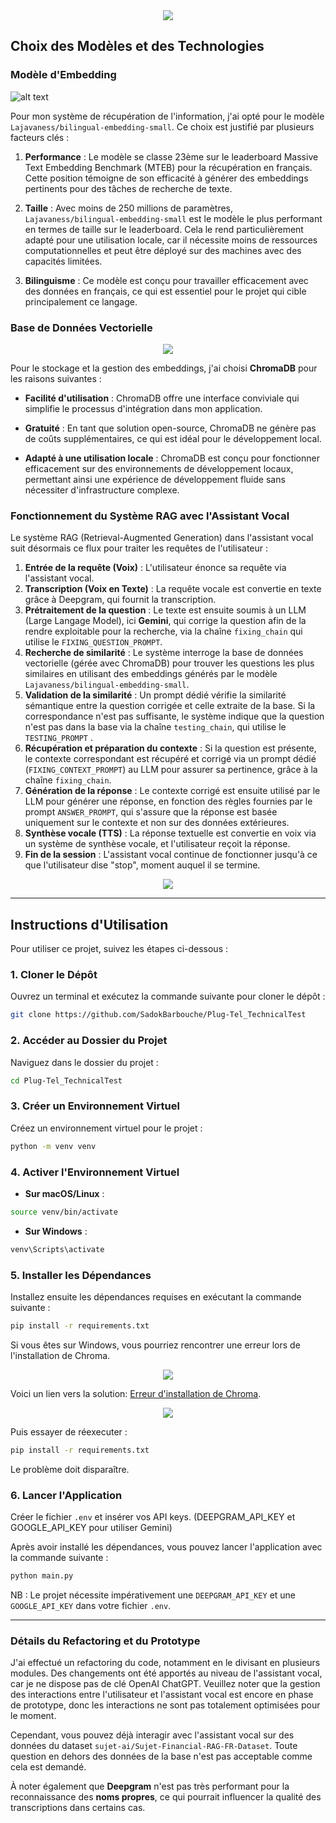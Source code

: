 <div align="center">
	<img src="assets/logo.png">
</div>

## Choix des Modèles et des Technologies

### Modèle d'Embedding
![alt text](assets/image.png)

Pour mon système de récupération de l'information, j'ai opté pour le modèle `Lajavaness/bilingual-embedding-small`. Ce choix est justifié par plusieurs facteurs clés :

1. **Performance** : Le modèle se classe 23ème sur le leaderboard Massive Text Embedding Benchmark (MTEB) pour la récupération en français. Cette position témoigne de son efficacité à générer des embeddings pertinents pour des tâches de recherche de texte.

2. **Taille** : Avec moins de 250 millions de paramètres, `Lajavaness/bilingual-embedding-small` est le modèle le plus performant en termes de taille sur le leaderboard. Cela le rend particulièrement adapté pour une utilisation locale, car il nécessite moins de ressources computationnelles et peut être déployé sur des machines avec des capacités limitées.

3. **Bilinguisme** : Ce modèle est conçu pour travailler efficacement avec des données en français, ce qui est essentiel pour le projet qui cible principalement ce langage.

### Base de Données Vectorielle

<div align="center">
<img src="assets/chroma.png">
</div>

Pour le stockage et la gestion des embeddings, j'ai choisi **ChromaDB** pour les raisons suivantes :

- **Facilité d'utilisation** : ChromaDB offre une interface conviviale qui simplifie le processus d'intégration dans mon application.
  
- **Gratuité** : En tant que solution open-source, ChromaDB ne génère pas de coûts supplémentaires, ce qui est idéal pour le développement local.

- **Adapté à une utilisation locale** : ChromaDB est conçu pour fonctionner efficacement sur des environnements de développement locaux, permettant ainsi une expérience de développement fluide sans nécessiter d'infrastructure complexe.

### Fonctionnement du Système RAG avec l'Assistant Vocal

Le système RAG (Retrieval-Augmented Generation) dans l'assistant vocal suit désormais ce flux pour traiter les requêtes de l'utilisateur :

1. **Entrée de la requête (Voix)** : L'utilisateur énonce sa requête via l'assistant vocal.
2. **Transcription (Voix en Texte)** : La requête vocale est convertie en texte grâce à Deepgram, qui fournit la transcription.
3. **Prétraitement de la question** : Le texte est ensuite soumis à un LLM (Large Langage Model), ici **Gemini**, qui corrige la question afin de la rendre exploitable pour la recherche, via la chaîne `fixing_chain` qui utilise le `FIXING_QUESTION_PROMPT`.
4. **Recherche de similarité** : Le système interroge la base de données vectorielle (gérée avec ChromaDB) pour trouver les questions les plus similaires en utilisant des embeddings générés par le modèle `Lajavaness/bilingual-embedding-small`.
5. **Validation de la similarité** : Un prompt dédié vérifie la similarité sémantique entre la question corrigée et celle extraite de la base. Si la correspondance n'est pas suffisante, le système indique que la question n'est pas dans la base via la chaîne `testing_chain`, qui utilise le `TESTING_PROMPT` .
6. **Récupération et préparation du contexte** : Si la question est présente, le contexte correspondant est récupéré et corrigé via un prompt dédié (`FIXING_CONTEXT_PROMPT`) au LLM pour assurer sa pertinence, grâce à la chaîne `fixing_chain`.
7. **Génération de la réponse** : Le contexte corrigé est ensuite utilisé par le LLM pour générer une réponse, en fonction des règles fournies par le prompt `ANSWER_PROMPT`, qui s'assure que la réponse est basée uniquement sur le contexte et non sur des données extérieures.
8. **Synthèse vocale (TTS)** : La réponse textuelle est convertie en voix via un système de synthèse vocale, et l'utilisateur reçoit la réponse.
9. **Fin de la session** : L'assistant vocal continue de fonctionner jusqu'à ce que l'utilisateur dise "stop", moment auquel il se termine.

<div align="center">
<img src="assets/seq_diag.png">
</div>

---

## Instructions d'Utilisation

Pour utiliser ce projet, suivez les étapes ci-dessous :

### 1. Cloner le Dépôt

Ouvrez un terminal et exécutez la commande suivante pour cloner le dépôt :

```bash
git clone https://github.com/SadokBarbouche/Plug-Tel_TechnicalTest
```

### 2. Accéder au Dossier du Projet

Naviguez dans le dossier du projet :

```bash
cd Plug-Tel_TechnicalTest
```

### 3. Créer un Environnement Virtuel

Créez un environnement virtuel pour le projet :

```bash
python -m venv venv
```

### 4. Activer l'Environnement Virtuel

- **Sur macOS/Linux** :

```bash
source venv/bin/activate
```

- **Sur Windows** :

```bash
venv\Scripts\activate
```

### 5. Installer les Dépendances

Installez ensuite les dépendances requises en exécutant la commande suivante :

```bash
pip install -r requirements.txt
```

Si vous êtes sur Windows, vous pourriez rencontrer une erreur lors de l'installation de Chroma. 

<div align="center">
<img src="assets/error.png">
</div>


Voici un lien vers la solution: [Erreur d'installation de Chroma](https://stackoverflow.com/questions/73969269/error-could-not-build-wheels-for-hnswlib-which-is-required-to-install-pyprojec/76245995#76245995).

<div align="center">
<img src="assets/solution.png">
</div>

Puis essayer de réexecuter :
```bash
pip install -r requirements.txt
```
Le problème doit disparaître.

### 6. Lancer l'Application

Créer le fichier `.env` et insérer vos API keys. (DEEPGRAM_API_KEY et GOOGLE_API_KEY pour utiliser Gemini)

Après avoir installé les dépendances, vous pouvez lancer l'application avec la commande suivante :

```bash
python main.py
```
NB : Le projet nécessite impérativement une `DEEPGRAM_API_KEY` et une `GOOGLE_API_KEY` dans votre fichier `.env`.

---

### Détails du Refactoring et du Prototype

J'ai effectué un refactoring du code, notamment en le divisant en plusieurs modules. Des changements ont été apportés au niveau de l'assistant vocal, car je ne dispose pas de clé OpenAI ChatGPT. Veuillez noter que la gestion des interactions entre l'utilisateur et l'assistant vocal est encore en phase de prototype, donc les interactions ne sont pas totalement optimisées pour le moment.

Cependant, vous pouvez déjà interagir avec l'assistant vocal sur des données du dataset `sujet-ai/Sujet-Financial-RAG-FR-Dataset`. Toute question en dehors des données de la base n'est pas acceptable comme cela est demandé.

À noter également que **Deepgram** n'est pas très performant pour la reconnaissance des **noms propres**, ce qui pourrait influencer la qualité des transcriptions dans certains cas.